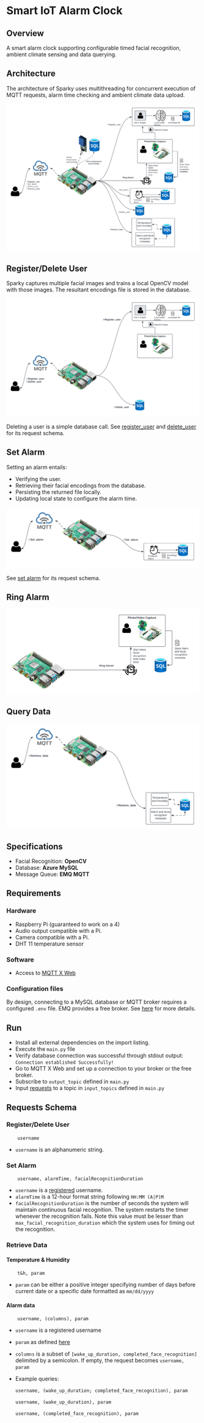 # Smart IoT Alarm Clock


## Overview
A smart alarm clock supporting configurable timed facial recognition, ambient climate sensing and data querying.

## Architecture
The architecture of Sparky uses multithreading for concurrent execution of MQTT requests, 
alarm time checking and ambient climate data upload.

![Architecture](arch_images/Sparky_Arch.png)

## Register/Delete User
Sparky captures multiple facial images and trains a local OpenCV model with those images.
The resultant encodings file is stored in the database.

![Register/Delete User](arch_images/Reg_Del_User.png)

Deleting a user is a simple database call. See [register_user](#registerdelete-user-1) 
and [delete_user](#registerdelete-user-1) for its request schema.

## Set Alarm
Setting an alarm entails: 
- Verifying the user.
- Retrieving their facial encodings from the database. 
- Persisting the returned file locally.
- Updating local state to configure the alarm time.

![Set_Alarm](arch_images/Set_alarm.png)

See [set alarm](#set-alarm-1) for its request schema.

## Ring Alarm

![Ring_Alarm](arch_images/Ring_Alarm.png)

## Query Data

![Retrieve_Data](arch_images/Retrieve_Data.png)

## Specifications
- Facial Recognition: **OpenCV**
- Database: **Azure MySQL**
- Message Queue: **EMQ MQTT**

## Requirements
### Hardware
- Raspberry Pi (guaranteed to work on a 4)
- Audio output compatible with a Pi.
- Camera compatible with a Pi.
- DHT 11 temperature sensor
  

### Software
- Access to [MQTT X Web](https://mqttx.app/web)

### Configuration files
By design, connecting to a MySQL database or MQTT broker requires a configured `.env` file. EMQ provides a free broker. 
See [here](https://www.emqx.com/en/blog/use-mqtt-with-raspberry-pi#:~:text=install%20paho%2Dmqtt-,The%20use%20of%20MQTT,-Connect%20to%20the) for more details.

## Run
- Install all external dependencies on the import listing.
- Execute the `main.py` file
- Verify database connection was successful through stdout output: `Connection established Successfully!`
- Go to MQTT X Web and set up a connection to your broker or the free broker.
- Subscribe to `output_topic` defined in `main.py`
- Input [requests](#requests-schema) to a topic in `input_topics` defined in `main.py`

## Requests Schema

### Register/Delete User
```
    username   
```

- `username` is an alphanumeric string.

### Set Alarm
```
    username, alarmTime, facialRecognitionDuration    
```

- `username` is a [registered](#register-user) username.
- `alarmTime` is a 12-hour format string following `HH:MM (A|P)M`
- `facialRecognitionDuration` is the number of seconds the system will maintain continuous facial recognition.
The system restarts the timer whenever the recognition fails. 
Note this value must be lesser than `max_facial_recognition_duration` which the system uses for timing out the recognition.

### Retrieve Data

#### Temperature & Humidity
```
    t&h, param   
```

- `param` can be either a positive integer specifying number of days before current date or a specific date formatted as `mm/dd/yyyy`

#### Alarm data
```
    username, (columns), param   
```

* `username` is a registered username
* `param` as defined [here](#temperature--humidity)
* `columns` is a subset of `[wake_up_duration, completed_face_recognition]` delimited by a semicolon. If empty, the request becomes `username, param`

* Example queries: 
    ```
    username, (wake_up_duration; completed_face_recognition), param   
    ```
  
    ```
    username, (wake_up_duration), param   
    ```

    ```
    username, (completed_face_recognition), param   
    ```

